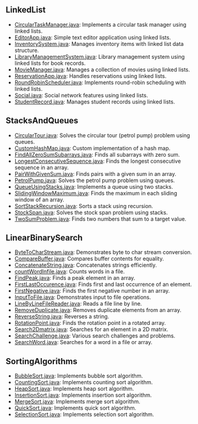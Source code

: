 ## LinkedList

- [CircularTaskManager.java](LinkedList/CircularTaskManager.java): Implements a circular task manager using linked lists.
- [EditorApp.java](LinkedList/EditorApp.java): Simple text editor application using linked lists.
- [InventorySystem.java](LinkedList/InventorySystem.java): Manages inventory items with linked list data structure.
- [LibraryManagementSystem.java](LinkedList/LibraryManagementSystem.java): Library management system using linked lists for book records.
- [MovieManager.java](LinkedList/MovieManager.java): Manages a collection of movies using linked lists.
- [ReservationApp.java](LinkedList/ReservationApp.java): Handles reservations using linked lists.
- [RoundRobinScheduler.java](LinkedList/RoundRobinScheduler.java): Implements round-robin scheduling with linked lists.
- [Social.java](LinkedList/Social.java): Social network features using linked lists.
- [StudentRecord.java](LinkedList/StudentRecord.java): Manages student records using linked lists.


## StacksAndQueues

- [CircularTour.java](StacksAndQueues/CircularTour.java): Solves the circular tour (petrol pump) problem using queues.
- [CustomHashMap.java](StacksAndQueues/CustomHashMap.java): Custom implementation of a hash map.
- [FindAllZeroSumSubarrays.java](StacksAndQueues/FindAllZeroSumSubarrays.java): Finds all subarrays with zero sum.
- [LongestConsecutiveSequence.java](StacksAndQueues/LongestConsecutiveSequence.java): Finds the longest consecutive sequence in an array.
- [PairWithGivenSum.java](StacksAndQueues/PairWithGivenSum.java): Finds pairs with a given sum in an array.
- [PetrolPump.java](StacksAndQueues/PetrolPump.java): Solves the petrol pump problem using queues.
- [QueueUsingStacks.java](StacksAndQueues/QueueUsingStacks.java): Implements a queue using two stacks.
- [SlidingWindowMaximum.java](StacksAndQueues/SlidingWindowMaximum.java): Finds the maximum in each sliding window of an array.
- [SortStackRecursion.java](StacksAndQueues/SortStackRecursion.java): Sorts a stack using recursion.
- [StockSpan.java](StacksAndQueues/StockSpan.java): Solves the stock span problem using stacks.
- [TwoSumProblem.java](StacksAndQueues/TwoSumProblem.java): Finds two numbers that sum to a target value.

## LinearBinarySearch

- [ByteToCharStream.java](LinearBinarySearch/ByteToCharStream.java): Demonstrates byte to char stream conversion.
- [CompareBuffer.java](LinearBinarySearch/CompareBuffer.java): Compares buffer contents for equality.
- [ConcatenateString.java](LinearBinarySearch/ConcatenateString.java): Concatenates strings efficiently.
- [countWordInfile.java](LinearBinarySearch/countWordInfile.java): Counts words in a file.
- [FindPeak.java](LinearBinarySearch/FindPeak.java): Finds a peak element in an array.
- [FirstLastOccurence.java](LinearBinarySearch/FirstLastOccurence.java): Finds first and last occurrence of an element.
- [FirstNegative.java](LinearBinarySearch/FirstNegative.java): Finds the first negative number in an array.
- [InputToFile.java](LinearBinarySearch/InputToFile.java): Demonstrates input to file operations.
- [LineByLineFileReader.java](LinearBinarySearch/LineByLineFileReader.java): Reads a file line by line.
- [RemoveDuplicate.java](LinearBinarySearch/RemoveDuplicate.java): Removes duplicate elements from an array.
- [ReverseString.java](LinearBinarySearch/ReverseString.java): Reverses a string.
- [RotationPoint.java](LinearBinarySearch/RotationPoint.java): Finds the rotation point in a rotated array.
- [Search2Dmatrix.java](LinearBinarySearch/Search2Dmatrix.java): Searches for an element in a 2D matrix.
- [SearchChallenge.java](LinearBinarySearch/SearchChallenge.java): Various search challenges and problems.
- [SearchWord.java](LinearBinarySearch/SearchWord.java): Searches for a word in a file or array.

## SortingAlgorithms

- [BubbleSort.java](SortingAlgorithms/BubbleSort.java): Implements bubble sort algorithm.
- [CountingSort.java](SortingAlgorithms/CountingSort.java): Implements counting sort algorithm.
- [HeapSort.java](SortingAlgorithms/HeapSort.java): Implements heap sort algorithm.
- [InsertionSort.java](SortingAlgorithms/InsertionSort.java): Implements insertion sort algorithm.
- [MergeSort.java](SortingAlgorithms/MergeSort.java): Implements merge sort algorithm.
- [QuickSort.java](SortingAlgorithms/QuickSort.java): Implements quick sort algorithm.
- [SelectionSort.java](SortingAlgorithms/SelectionSort.java): Implements selection sort algorithm.
